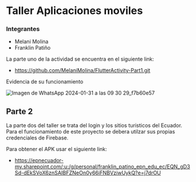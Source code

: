 
# Taller Aplicaciones moviles

### Integrantes
- Melani Molina
- Franklin Patiño

La parte uno de la actividad se encuentra en el siguiente link:
- https://github.com/MelaniMolina/FlutterActivity-Part1.git

Evidencia de su funcionamiento

![Imagen de WhatsApp 2024-01-31 a las 09 30 29_f7b60e57](https://github.com/FranklinJPC/Flutter-Activity-Part2/assets/117754105/4cb052e2-e098-4f27-be4e-b7cd4719e8d0)


## Parte 2
La parte dos del taller se trata del login y los sitios turisticos del Ecuador.
Para el funcionamiento de este proyecto se debera utilzar sus propias credenciales de Firebase.

Para obtener el APK usar el siguiente link:
- https://epnecuador-my.sharepoint.com/:u:/g/personal/franklin_patino_epn_edu_ec/EQN_gD3Sd-dEkSVoX6znSAIBFZNeOn0y66iFNBVziwUykQ?e=j7drOU
